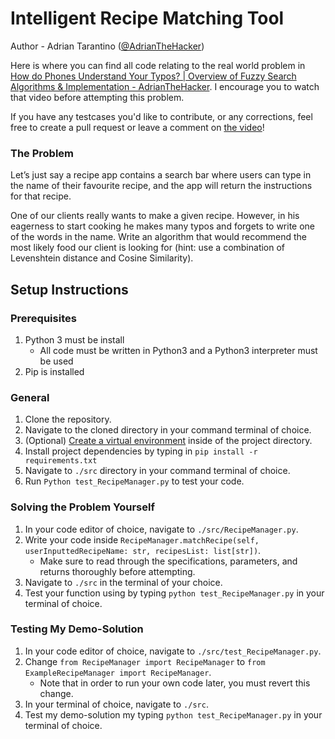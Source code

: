 # Intelligent Recipe Matching Tool
Author - Adrian Tarantino ([@AdrianTheHacker](https://github.com/AdrianTheHacker))

Here is where you can find all code relating to the real world problem in [How do Phones Understand Your Typos? | Overview of Fuzzy Search Algorithms & Implementation - AdrianTheHacker]([https://www.youtube.com/@AdrianTheHacker](https://youtu.be/g49cB290HRQ?si=KtgVmSQ9Wsv3iiEs)). I encourage you to watch that video before attempting this problem.

If you have any testcases you'd like to contribute, or any corrections, feel free to create a pull request or leave a comment on [the video](https://youtu.be/g49cB290HRQ?si=KtgVmSQ9Wsv3iiEs)!

### The Problem
Let’s just say a recipe app contains a search bar where users can type in the name of their favourite recipe, and the app will return the instructions for that recipe. 

One of our clients really wants to make a given recipe. However, in his eagerness to start cooking he makes many typos and forgets to write one of the words in the name. Write an algorithm that would recommend the most likely food our client is looking for (hint: use a combination of Levenshtein distance and Cosine Similarity).

## Setup Instructions
### Prerequisites
1. Python 3 must be install
    - All code must be written in Python3 and a Python3 interpreter must be used
2. Pip is installed

### General
1. Clone the repository.
2. Navigate to the cloned directory in your command terminal of choice.
3. (Optional) [Create a virtual environment](https://www.freecodecamp.org/news/how-to-setup-virtual-environments-in-python/) inside of the project directory.
4. Install project dependencies by typing in `pip install -r requirements.txt`
5. Navigate to `./src` directory in your command terminal of choice.
6. Run `Python test_RecipeManager.py` to test your code.

### Solving the Problem Yourself
1. In your code editor of choice, navigate to `./src/RecipeManager.py`.
2. Write your code inside `RecipeManager.matchRecipe(self, userInputtedRecipeName: str, recipesList: list[str])`.
    - Make sure to read through the specifications, parameters, and returns thoroughly before attempting.
3. Navigate to `./src` in the terminal of your choice.
4. Test your function using by typing `python test_RecipeManager.py` in your terminal of choice.

### Testing My Demo-Solution
1. In your code editor of choice, navigate to `./src/test_RecipeManager.py`.
2. Change `from RecipeManager import RecipeManager` to `from ExampleRecipeManager import RecipeManager`.
    - Note that in order to run your own code later, you must revert this change.
3. In your terminal of choice, navigate to `./src`.
4. Test my demo-solution my typing `python test_RecipeManager.py` in your terminal of choice.

